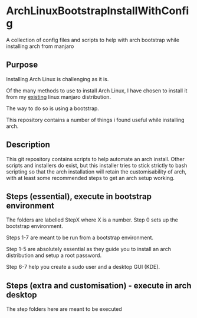 # ArchLinuxBootstrapInstallWithConfig
A collection of config files and scripts to help with arch bootstrap 
while installing arch from manjaro

## Purpose

Installing Arch Linux is challenging as it is.

Of the many methods to use to install Arch Linux, 
I have chosen to install it from my 
[existing](https://wiki.archlinux.org/title/Install_Arch_Linux_from_existing_Linux) 
linux manjaro distribution.

The way to do so is using a bootstrap.

This repository contains a number of things i found useful
while installing arch.



## Description

This git repository contains scripts to help automate an arch install.
Other scripts and installers do exist, but this installer tries to
stick strictly to bash scripting so that the arch installation
will retain the customisability of arch, with at least some recommended 
steps to get an arch setup working. 

## Steps (essential), execute in bootstrap environment

The folders are labelled StepX where X is a number. 
Step 0 sets up the bootstrap environment.

Steps 1-7 are meant to be run from a bootstrap environment.

Step 1-5 are absolutely essential as they guide you to install an
arch distribution and setup a root password.

Step 6-7 help you create a sudo user and a desktop GUI (KDE).



## Steps (extra and customisation) - execute in arch desktop

The step folders here are meant to be executed 


